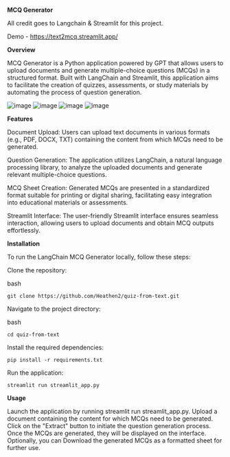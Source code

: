 **MCQ Generator**

All credit goes to Langchain & Streamlit for this project.

Demo - https://text2mcq.streamlit.app/

**Overview**

MCQ Generator is a Python application powered by GPT that allows users to upload documents and generate multiple-choice questions (MCQs) in a structured format. Built with LangChain and Streamlit, this application aims to facilitate the creation of quizzes, assessments, or study materials by automating the process of question generation.

![image](https://github.com/Heathen2/quiz-from-text/assets/34716154/c6972f64-7b03-46b3-926f-3c692437f3b1)
![image](https://github.com/Heathen2/quiz-from-text/assets/34716154/07283cf6-3d1c-4224-a50e-4b620553100e)
![image](https://github.com/Heathen2/quiz-from-text/assets/34716154/ce51bee1-c23f-43f3-affc-4e53ccbaf9bf)
![image](https://github.com/Heathen2/quiz-from-text/assets/34716154/03a70849-b627-4efc-adcb-61e76e043b5d)


**Features**

Document Upload: Users can upload text documents in various formats (e.g., PDF, DOCX, TXT) containing the content from which MCQs need to be generated.

Question Generation: The application utilizes LangChain, a natural language processing library, to analyze the uploaded documents and generate relevant multiple-choice questions.

MCQ Sheet Creation: Generated MCQs are presented in a standardized format suitable for printing or digital sharing, facilitating easy integration into educational materials or assessments.

Streamlit Interface: The user-friendly Streamlit interface ensures seamless interaction, allowing users to upload documents and obtain MCQ outputs effortlessly.


**Installation**

To run the LangChain MCQ Generator locally, follow these steps:

Clone the repository:

bash

    git clone https://github.com/Heathen2/quiz-from-text.git

Navigate to the project directory:

bash

    cd quiz-from-text

Install the required dependencies:

    pip install -r requirements.txt

Run the application:

    streamlit run streamlit_app.py

**Usage**

Launch the application by running streamlit run streamlit_app.py.
Upload a document containing the content for which MCQs need to be generated.
Click on the "Extract" button to initiate the question generation process.
Once the MCQs are generated, they will be displayed on the interface.
Optionally, you can Download the generated MCQs as a formatted sheet for further use.
